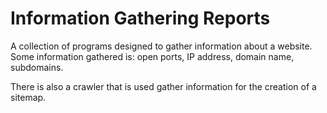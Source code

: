 # Information Gathering Reports

A collection of programs designed to gather information about a website.
Some information gathered is:
open ports,
IP address,
domain name,
subdomains.

There is also a crawler that is used gather information for the creation of a sitemap.
